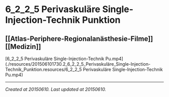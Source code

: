 # 6_2_2_5 Perivaskuläre Single-Injection-Technik Punktion
 [[Atlas-Periphere-Regionalanästhesie-Filme]] [[Medizin]] 
---



[6\_2\_2\_5 Perivaskuläre Single-Injection-Technik Pu.mp4](./resources/201506101730.2_6_2_2_5_Perivaskuläre_Single-Injection-Technik_Punktion.resources/6_2_2_5 Perivaskuläre Single-Injection-Technik Pu.mp4)

---

_Created at 20150610._
_Last updated at 20150610._



